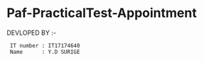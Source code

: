 # Paf-PracticalTest-Appointment

DEVLOPED BY :-

     IT number : IT17174640
     Name      : Y.D SURIGE
